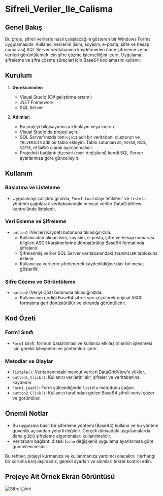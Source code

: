 # Sifreli_Veriler_Ile_Calisma

## Genel Bakış

Bu proje, şifreli verilerle nasıl çalışılacağını gösteren bir Windows Forms uygulamasıdır. Kullanıcı verilerini (isim, soyisim, e-posta, şifre ve hesap numarası) SQL Server veritabanına kaydetmeden önce şifreleme ve bu verileri görüntülemek için şifre çözme işlevselliğini içerir. Uygulama, şifreleme ve şifre çözme süreçleri için Base64 kodlamasını kullanır.

## Kurulum

1. **Gereksinimler:**
    - Visual Studio (C# geliştirme ortamı)
    - .NET Framework
    - SQL Server

2. **Adımlar:**
    - Bu projeyi bilgisayarınıza klonlayın veya indirin.
    - Visual Studio'da projeyi açın.
    - SQL Server'ınızda `DbProje13` adlı bir veritabanı oluşturun ve `TBLVERILER` adlı bir tablo ekleyin. Tablo sütunları `AD`, `SOYAD`, `MAIL`, `SIFRE`, `HESAPNO` olarak ayarlanmalıdır.
    - Projedeki bağlantı dizesini (`conn` değişkeni) kendi SQL Server ayarlarınıza göre güncelleyin.

## Kullanım

### Başlatma ve Listeleme

- Uygulamayı çalıştırdığınızda, `Form1_Load` olayı tetiklenir ve `listele` yöntemi çağrılarak veritabanındaki mevcut veriler DataGridView kontrolünde listelenir.

### Veri Ekleme ve Şifreleme

- `button1` (Verileri Kaydet) butonuna tıkladığınızda:
    - Kullanıcıdan alınan isim, soyisim, e-posta, şifre ve hesap numarası bilgileri ASCII karakterlerine dönüştürülüp Base64 formatında şifrelenir.
    - Şifrelenmiş veriler SQL Server veritabanındaki `TBLVERILER` tablosuna eklenir.
    - Kullanıcıya verilerin şifrelenerek kaydedildiğine dair bir mesaj gösterilir.

### Şifre Çözme ve Görüntüleme

- `button2` (Veriyi Çöz) butonuna tıkladığınızda:
    - Kullanıcının girdiği Base64 şifreli veri çözülerek orijinal ASCII formatına geri dönüştürülür ve ekranda görüntülenir.

## Kod Özeti

### Form1 Sınıfı

- `Form1` sınıfı, formun başlatılması ve kullanıcı etkileşimlerinin işlenmesi için gerekli bileşenleri ve yöntemleri içerir.

### Metodlar ve Olaylar

- `listele()`: Veritabanındaki mevcut verileri DataGridView'e yükler.
- `button1_Click()`: Kullanıcı verilerini alır, şifreler ve veritabanına kaydeder.
- `Form1_Load()`: Form yüklendiğinde `listele` metodunu çağırır.
- `button2_Click()`: Kullanıcı tarafından girilen Base64 şifreli veriyi çözer ve görüntüler.

## Önemli Notlar

- Bu uygulama basit bir şifreleme yöntemi (Base64) kullanır ve bu yöntem güvenlik açısından yeterli değildir. Gerçek dünyadaki uygulamalarda daha güçlü şifreleme algoritmaları kullanılmalıdır.
- Veritabanı bağlantı dizesi (`conn` değişkeni) uygulama ayarlarınıza göre güncellenmelidir.

Bu rehber, projeyi kurmanıza ve kullanmanıza yardımcı olacaktır. Herhangi bir sorunla karşılaşırsanız, gerekli ayarları ve adımları tekrar kontrol edin.

## Projeye Ait Örnek Ekran Görüntüsü
![Sifreli_Veri](https://github.com/huseynaktas/Sifreli_Veriler_Ile_Calisma/assets/114494075/929f7bd8-efd3-4813-b500-109c382224a7)


